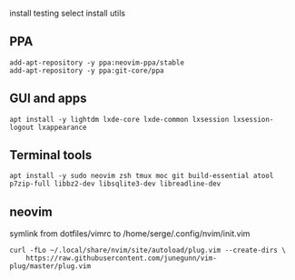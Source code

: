 install testing
select install utils

## PPA
```
add-apt-repository -y ppa:neovim-ppa/stable
add-apt-repository -y ppa:git-core/ppa
```

## GUI and apps

```
apt install -y lightdm lxde-core lxde-common lxsession lxsession-logout lxappearance
```

## Terminal tools

```
apt install -y sudo neovim zsh tmux moc git build-essential atool p7zip-full libbz2-dev libsqlite3-dev libreadline-dev
```

## neovim

symlink from dotfiles/vimrc to /home/serge/.config/nvim/init.vim

```
curl -fLo ~/.local/share/nvim/site/autoload/plug.vim --create-dirs \
    https://raw.githubusercontent.com/junegunn/vim-plug/master/plug.vim
```
